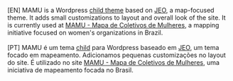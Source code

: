 [EN] MAMU is a Wordpress <a href="http://codex.wordpress.org/Child_Themes">child theme</a> based on <a href="https://cardume.github.io/jeo">JEO</a>, a map-focused theme. It adds small customizations to layout and overall look of the site. It is currently used at <a href="www.mamu.net.br/">MAMU - Mapa de Coletivos de Mulheres</a>, a mapping initiative focused on women's organizations in Brazil.
<br><br>
[PT] MAMU é um tema <a href="http://codex.wordpress.org/Child_Themes">child</a> para Wordpress baseado em <a href="https://cardume.github.io/jeo">JEO</a>, um tema focado em mapeamento. Adicionamos pequenas customizações no layout do site. É utilizado no site <a href="www.mamu.net.br/">MAMU - Mapa de Coletivos de Mulheres</a>, uma iniciativa de mapeamento focada no Brasil.

